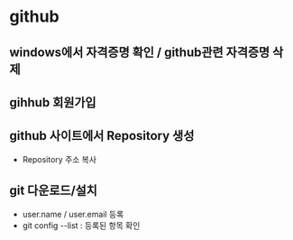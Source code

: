 # github
## windows에서 자격증명 확인 / github관련 자격증명 삭제
## gihhub 회원가입
## github 사이트에서 Repository 생성
  * Repository 주소 복사
## git 다운로드/설치
  * user.name / user.email 등록
  * git config --list : 등록된 항목 확인
